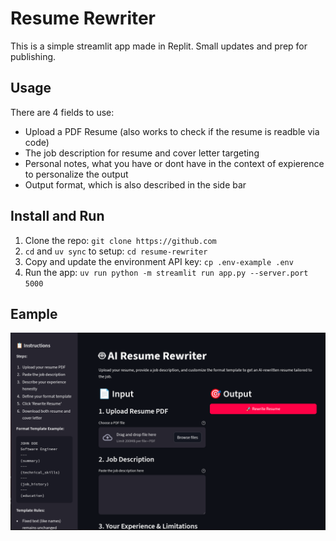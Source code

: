 # Resume Rewriter

This is a simple streamlit app made in Replit. Small updates and prep for publishing.


## Usage

There are 4 fields to use:
- Upload a PDF Resume (also works to check if the resume is readble via code)
- The job description for resume and cover letter targeting
- Personal notes, what you have or dont have in the context of expierence to personalize the output
- Output format, which is also described in the side bar

## Install and Run

1. Clone the repo: `git clone https://github.com`
2. `cd` and `uv sync` to setup: `cd resume-rewriter`
3. Copy and update the environment API key: `cp .env-example .env`
4. Run the app: `uv run python -m streamlit run app.py --server.port 5000`

## Eample
![example interface](images/example.png)
